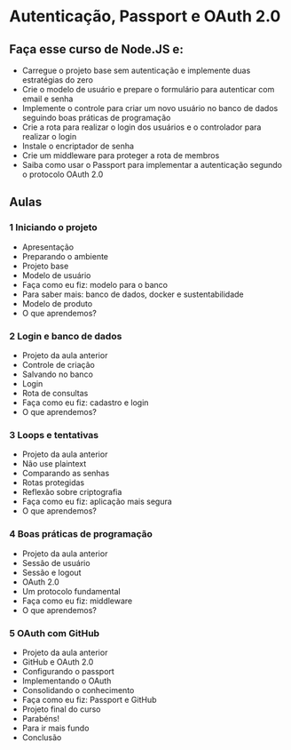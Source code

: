 # Autenticação, Passport e OAuth 2.0

## Faça esse curso de Node.JS e:

- Carregue o projeto base sem autenticação e implemente duas estratégias do zero
- Crie o modelo de usuário e prepare o formulário para autenticar com email e senha
- Implemente o controle para criar um novo usuário no banco de dados seguindo boas práticas de programação
- Crie a rota para realizar o login dos usuários e o controlador para realizar o login
- Instale o encriptador de senha
- Crie um middleware para proteger a rota de membros
- Saiba como usar o Passport para implementar a autenticação segundo o protocolo OAuth 2.0

## Aulas

### 1 Iniciando o projeto
- Apresentação
- Preparando o ambiente
- Projeto base
- Modelo de usuário
- Faça como eu fiz: modelo para o banco
- Para saber mais: banco de dados, docker e sustentabilidade
- Modelo de produto
- O que aprendemos?
### 2 Login e banco de dados
- Projeto da aula anterior
- Controle de criação
- Salvando no banco
- Login
- Rota de consultas
- Faça como eu fiz: cadastro e login
- O que aprendemos?
### 3 Loops e tentativas
- Projeto da aula anterior
- Não use plaintext
- Comparando as senhas
- Rotas protegidas
- Reflexão sobre criptografia
- Faça como eu fiz: aplicação mais segura
- O que aprendemos?
### 4 Boas práticas de programação
- Projeto da aula anterior
- Sessão de usuário
- Sessão e logout
- OAuth 2.0
- Um protocolo fundamental
- Faça como eu fiz: middleware
- O que aprendemos?
### 5 OAuth com GitHub
- Projeto da aula anterior
- GitHub e OAuth 2.0
- Configurando o passport
- Implementando o OAuth
- Consolidando o conhecimento
- Faça como eu fiz: Passport e GitHub
- Projeto final do curso
- Parabéns!
- Para ir mais fundo
- Conclusão